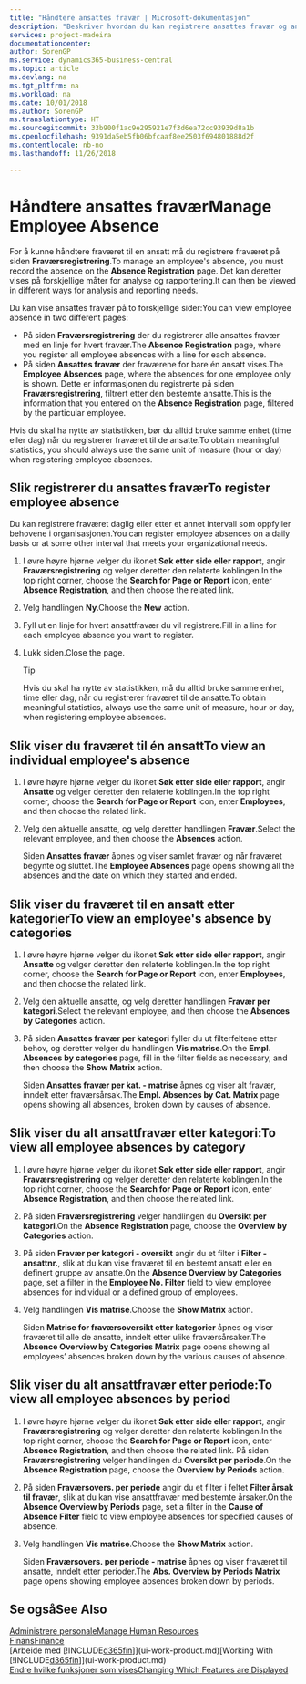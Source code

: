 ```yaml
---
title: "Håndtere ansattes fravær | Microsoft-dokumentasjon"
description: "Beskriver hvordan du kan registrere ansattes fravær og analysere statistikk."
services: project-madeira
documentationcenter: 
author: SorenGP
ms.service: dynamics365-business-central
ms.topic: article
ms.devlang: na
ms.tgt_pltfrm: na
ms.workload: na
ms.date: 10/01/2018
ms.author: SorenGP
ms.translationtype: HT
ms.sourcegitcommit: 33b900f1ac9e295921e7f3d6ea72cc93939d8a1b
ms.openlocfilehash: 9391da5eb5fb06bfcaaf8ee2503f694801888d2f
ms.contentlocale: nb-no
ms.lasthandoff: 11/26/2018

---
```

# <a name="manage-employee-absence"></a><span data-ttu-id="c4dc3-103">Håndtere ansattes fravær</span><span class="sxs-lookup"><span data-stu-id="c4dc3-103">Manage Employee Absence</span></span>
<span data-ttu-id="c4dc3-104">For å kunne håndtere fraværet til en ansatt må du registrere fraværet på siden **Fraværsregistrering**.</span><span class="sxs-lookup"><span data-stu-id="c4dc3-104">To manage an employee's absence, you must record the absence on the **Absence Registration** page.</span></span> <span data-ttu-id="c4dc3-105">Det kan deretter vises på forskjellige måter for analyse og rapportering.</span><span class="sxs-lookup"><span data-stu-id="c4dc3-105">It can then be viewed in different ways for analysis and reporting needs.</span></span>

<span data-ttu-id="c4dc3-106">Du kan vise ansattes fravær på to forskjellige sider:</span><span class="sxs-lookup"><span data-stu-id="c4dc3-106">You can view employee absence in two different pages:</span></span>

* <span data-ttu-id="c4dc3-107">På siden **Fraværsregistrering** der du registrerer alle ansattes fravær med en linje for hvert fravær.</span><span class="sxs-lookup"><span data-stu-id="c4dc3-107">The **Absence Registration** page, where you register all employee absences with a line for each absence.</span></span>
* <span data-ttu-id="c4dc3-108">På siden **Ansattes fravær** der fraværene for bare én ansatt vises.</span><span class="sxs-lookup"><span data-stu-id="c4dc3-108">The **Employee Absences** page, where the absences for one employee only is shown.</span></span> <span data-ttu-id="c4dc3-109">Dette er informasjonen du registrerte på siden **Fraværsregistrering**, filtrert etter den bestemte ansatte.</span><span class="sxs-lookup"><span data-stu-id="c4dc3-109">This is the information that you entered on the **Absence Registration** page, filtered by the particular employee.</span></span>

<span data-ttu-id="c4dc3-110">Hvis du skal ha nytte av statistikken, bør du alltid bruke samme enhet (time eller dag) når du registrerer fraværet til de ansatte.</span><span class="sxs-lookup"><span data-stu-id="c4dc3-110">To obtain meaningful statistics, you should always use the same unit of measure (hour or day) when registering employee absences.</span></span>

## <a name="to-register-employee-absence"></a><span data-ttu-id="c4dc3-111">Slik registrerer du ansattes fravær</span><span class="sxs-lookup"><span data-stu-id="c4dc3-111">To register employee absence</span></span>
<span data-ttu-id="c4dc3-112">Du kan registrere fraværet daglig eller etter et annet intervall som oppfyller behovene i organisasjonen.</span><span class="sxs-lookup"><span data-stu-id="c4dc3-112">You can register employee absences on a daily basis or at some other interval that meets your organizational needs.</span></span>

1. <span data-ttu-id="c4dc3-113">I øvre høyre hjørne velger du ikonet **Søk etter side eller rapport**, angir **Fraværsregistrering** og velger deretter den relaterte koblingen.</span><span class="sxs-lookup"><span data-stu-id="c4dc3-113">In the top right corner, choose the **Search for Page or Report** icon, enter **Absence Registration**, and then choose the related link.</span></span>
2. <span data-ttu-id="c4dc3-114">Velg handlingen **Ny**.</span><span class="sxs-lookup"><span data-stu-id="c4dc3-114">Choose the **New** action.</span></span>
3. <span data-ttu-id="c4dc3-115">Fyll ut en linje for hvert ansattfravær du vil registrere.</span><span class="sxs-lookup"><span data-stu-id="c4dc3-115">Fill in a line for each employee absence you want to register.</span></span>
4. <span data-ttu-id="c4dc3-116">Lukk siden.</span><span class="sxs-lookup"><span data-stu-id="c4dc3-116">Close the page.</span></span>

    > [!Tip]
    > <span data-ttu-id="c4dc3-117">Hvis du skal ha nytte av statistikken, må du alltid bruke samme enhet, time eller dag, når du registrerer fraværet til de ansatte.</span><span class="sxs-lookup"><span data-stu-id="c4dc3-117">To obtain meaningful statistics, always use the same unit of measure, hour or day, when registering employee absences.</span></span>

## <a name="to-view-an-individual-employees-absence"></a><span data-ttu-id="c4dc3-118">Slik viser du fraværet til én ansatt</span><span class="sxs-lookup"><span data-stu-id="c4dc3-118">To view an individual employee's absence</span></span>
1. <span data-ttu-id="c4dc3-119">I øvre høyre hjørne velger du ikonet **Søk etter side eller rapport**, angir **Ansatte** og velger deretter den relaterte koblingen.</span><span class="sxs-lookup"><span data-stu-id="c4dc3-119">In the top right corner, choose the **Search for Page or Report** icon, enter **Employees**, and then choose the related link.</span></span>
2. <span data-ttu-id="c4dc3-120">Velg den aktuelle ansatte, og velg deretter handlingen **Fravær**.</span><span class="sxs-lookup"><span data-stu-id="c4dc3-120">Select the relevant employee, and then choose the **Absences** action.</span></span>

    <span data-ttu-id="c4dc3-121">Siden **Ansattes fravær** åpnes og viser samlet fravær og når fraværet begynte og sluttet.</span><span class="sxs-lookup"><span data-stu-id="c4dc3-121">The **Employee Absences** page opens showing all the absences and the date on which they started and ended.</span></span>

## <a name="to-view-an-employees-absence-by-categories"></a><span data-ttu-id="c4dc3-122">Slik viser du fraværet til en ansatt etter kategorier</span><span class="sxs-lookup"><span data-stu-id="c4dc3-122">To view an employee's absence by categories</span></span>
1. <span data-ttu-id="c4dc3-123">I øvre høyre hjørne velger du ikonet **Søk etter side eller rapport**, angir **Ansatte** og velger deretter den relaterte koblingen.</span><span class="sxs-lookup"><span data-stu-id="c4dc3-123">In the top right corner, choose the **Search for Page or Report** icon, enter **Employees**, and then choose the related link.</span></span>
2. <span data-ttu-id="c4dc3-124">Velg den aktuelle ansatte, og velg deretter handlingen **Fravær per kategori**.</span><span class="sxs-lookup"><span data-stu-id="c4dc3-124">Select the relevant employee, and then choose the **Absences by Categories** action.</span></span>
3. <span data-ttu-id="c4dc3-125">På siden **Ansattes fravær per kategori** fyller du ut filterfeltene etter behov, og deretter velger du handlingen **Vis matrise**.</span><span class="sxs-lookup"><span data-stu-id="c4dc3-125">On the **Empl. Absences by categories** page, fill in the filter fields as necessary, and then choose the **Show Matrix** action.</span></span>

    <span data-ttu-id="c4dc3-126">Siden **Ansattes fravær per kat. - matrise** åpnes og viser alt fravær, inndelt etter fraværsårsak.</span><span class="sxs-lookup"><span data-stu-id="c4dc3-126">The **Empl. Absences by Cat. Matrix** page opens showing all absences, broken down by causes of absence.</span></span>

## <a name="to-view-all-employee-absences-by-category"></a><span data-ttu-id="c4dc3-127">Slik viser du alt ansattfravær etter kategori:</span><span class="sxs-lookup"><span data-stu-id="c4dc3-127">To view all employee absences by category</span></span>
1. <span data-ttu-id="c4dc3-128">I øvre høyre hjørne velger du ikonet **Søk etter side eller rapport**, angir **Fraværsregistrering** og velger deretter den relaterte koblingen.</span><span class="sxs-lookup"><span data-stu-id="c4dc3-128">In the top right corner, choose the **Search for Page or Report** icon, enter **Absence Registration**, and then choose the related link.</span></span>
2. <span data-ttu-id="c4dc3-129">På siden **Fraværsregistrering** velger handlingen du **Oversikt per kategori**.</span><span class="sxs-lookup"><span data-stu-id="c4dc3-129">On the **Absence Registration** page, choose the **Overview by Categories** action.</span></span>
3. <span data-ttu-id="c4dc3-130">På siden **Fravær per kategori - oversikt** angir du et filter i **Filter - ansattnr.**, slik at du kan vise fraværet til en bestemt ansatt eller en definert gruppe av ansatte.</span><span class="sxs-lookup"><span data-stu-id="c4dc3-130">On the **Absence Overview by Categories** page, set a filter in the **Employee No. Filter** field to view employee absences for individual or a defined group of employees.</span></span>
4. <span data-ttu-id="c4dc3-131">Velg handlingen **Vis matrise**.</span><span class="sxs-lookup"><span data-stu-id="c4dc3-131">Choose the **Show Matrix** action.</span></span>

    <span data-ttu-id="c4dc3-132">Siden **Matrise for fraværsoversikt etter kategorier** åpnes og viser fraværet til alle de ansatte, inndelt etter ulike fraværsårsaker.</span><span class="sxs-lookup"><span data-stu-id="c4dc3-132">The **Absence Overview by Categories Matrix** page opens showing all employees’ absences broken down by the various causes of absence.</span></span>

## <a name="to-view-all-employee-absences-by-period"></a><span data-ttu-id="c4dc3-133">Slik viser du alt ansattfravær etter periode:</span><span class="sxs-lookup"><span data-stu-id="c4dc3-133">To view all employee absences by period</span></span>
1. <span data-ttu-id="c4dc3-134">I øvre høyre hjørne velger du ikonet **Søk etter side eller rapport**, angir **Fraværsregistrering** og velger deretter den relaterte koblingen.</span><span class="sxs-lookup"><span data-stu-id="c4dc3-134">In the top right corner, choose the **Search for Page or Report** icon, enter **Absence Registration**, and then choose the related link.</span></span>
   <span data-ttu-id="c4dc3-135">På siden **Fraværsregistrering** velger handlingen du **Oversikt per periode**.</span><span class="sxs-lookup"><span data-stu-id="c4dc3-135">On the **Absence Registration** page, choose the **Overview by Periods** action.</span></span>
2. <span data-ttu-id="c4dc3-136">På siden **Fraværsovers. per periode** angir du et filter i feltet **Filter årsak til fravær**, slik at du kan vise ansattfravær med bestemte årsaker.</span><span class="sxs-lookup"><span data-stu-id="c4dc3-136">On the **Absence Overview by Periods** page, set a filter in the **Cause of Absence Filter** field to view employee absences for specified causes of absence.</span></span>
3. <span data-ttu-id="c4dc3-137">Velg handlingen **Vis matrise**.</span><span class="sxs-lookup"><span data-stu-id="c4dc3-137">Choose the **Show Matrix** action.</span></span>

    <span data-ttu-id="c4dc3-138">Siden **Fraværsovers. per periode - matrise** åpnes og viser fraværet til ansatte, inndelt etter perioder.</span><span class="sxs-lookup"><span data-stu-id="c4dc3-138">The **Abs. Overview by Periods Matrix** page opens showing employee absences broken down by periods.</span></span>

## <a name="see-also"></a><span data-ttu-id="c4dc3-139">Se også</span><span class="sxs-lookup"><span data-stu-id="c4dc3-139">See Also</span></span>
[<span data-ttu-id="c4dc3-140">Administrere personale</span><span class="sxs-lookup"><span data-stu-id="c4dc3-140">Manage Human Resources</span></span>](hr-manage-human-resources.md)  
[<span data-ttu-id="c4dc3-141">Finans</span><span class="sxs-lookup"><span data-stu-id="c4dc3-141">Finance</span></span>](finance.md)  
<span data-ttu-id="c4dc3-142">[Arbeide med [!INCLUDE[d365fin](includes/d365fin_md.md)]](ui-work-product.md)</span><span class="sxs-lookup"><span data-stu-id="c4dc3-142">[Working With [!INCLUDE[d365fin](includes/d365fin_md.md)]](ui-work-product.md)</span></span>  
[<span data-ttu-id="c4dc3-143">Endre hvilke funksjoner som vises</span><span class="sxs-lookup"><span data-stu-id="c4dc3-143">Changing Which Features are Displayed</span></span>](ui-experiences.md)

